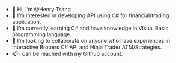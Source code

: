 - 👋 Hi, I’m @Henry Tsang
- 👀 I’m interested in developing API using C# for financial/trading application.
- 🌱 I’m currently learning C# and have knowledge in Visual Basic programming language.
- 💞️ I’m looking to collaborate on anyone who have experiences in Interactive Brobers C# API and Ninja Trader ATM/Strategies.
- 📫 I can be reached with my Github account.

<!---
Henry-Tsang/Henry-Tsang is a ✨ special ✨ repository because its `README.md` (this file) appears on your GitHub profile.
You can click the Preview link to take a look at your changes.
--->
